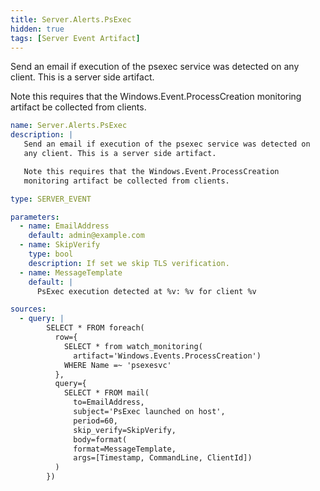 ```yaml
---
title: Server.Alerts.PsExec
hidden: true
tags: [Server Event Artifact]
---
```


Send an email if execution of the psexec service was detected on
any client. This is a server side artifact.

Note this requires that the Windows.Event.ProcessCreation
monitoring artifact be collected from clients.


```yaml
name: Server.Alerts.PsExec
description: |
   Send an email if execution of the psexec service was detected on
   any client. This is a server side artifact.

   Note this requires that the Windows.Event.ProcessCreation
   monitoring artifact be collected from clients.

type: SERVER_EVENT

parameters:
  - name: EmailAddress
    default: admin@example.com
  - name: SkipVerify
    type: bool
    description: If set we skip TLS verification.
  - name: MessageTemplate
    default: |
      PsExec execution detected at %v: %v for client %v

sources:
  - query: |
        SELECT * FROM foreach(
          row={
            SELECT * from watch_monitoring(
              artifact='Windows.Events.ProcessCreation')
            WHERE Name =~ 'psexesvc'
          },
          query={
            SELECT * FROM mail(
              to=EmailAddress,
              subject='PsExec launched on host',
              period=60,
              skip_verify=SkipVerify,
              body=format(
              format=MessageTemplate,
              args=[Timestamp, CommandLine, ClientId])
          )
        })

```
